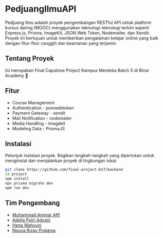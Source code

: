 # PedjuangIlmuAPI

Pedjuang Ilmu adalah proyek pengembangan RESTful API untuk platform kursus daring (MOOC) menggunakan teknologi-teknologi terkini seperti Express.js, Prisma, ImageKit, JSON Web Token, Nodemailer, dan Xendit. Proyek ini bertujuan untuk memberikan pengalaman belajar online yang baik dengan fitur-fitur canggih dan keamanan yang terjamin.

## Tentang Proyek

Ini merupakan Final Capstone Project Kampus Merdeka Batch 5 di Binar Academy 💜 
## Fitur

- Course Management
- Authentication - jsonwebtoken
- Payment Gateway - xendit
- Mail Notification - nodemailer
- Media Handling - imagekit
- Modeling Data - PrismaJS

## Instalasi

Petunjuk instalasi proyek. Bagikan langkah-langkah yang diperlukan untuk menginstal dan menjalankan proyek di lingkungan lokal.

```bash
git clone https://github.com/final-project-b17/backend
cd project
npm install
npx prisma migrate dev
npm run dev
```

## Tim Pengembang
- [Muhammad Ammar Afif](https://www.instagram.com/amarsusu_/)
- [Adelia Putri Adyani](https://www.instagram.com/adeliapaa/)
- [Hena Wahyuni](https://www.instagram.com/henawah/)
- [Nouva Rizqy Pratama](https://www.instagram.com/nouva_rp/)
